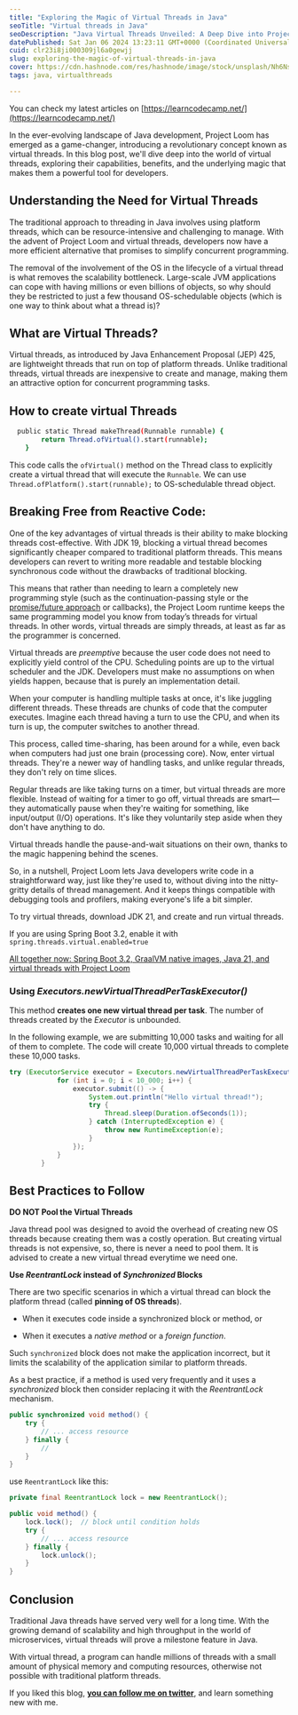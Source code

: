 ```yaml
---
title: "Exploring the Magic of Virtual Threads in Java"
seoTitle: "Virtual threads in Java"
seoDescription: "Java Virtual Threads Unveiled: A Deep Dive into Project Loom's Revolutionary Concurrency"
datePublished: Sat Jan 06 2024 13:23:11 GMT+0000 (Coordinated Universal Time)
cuid: clr23i8ji000309jl6a0gewjj
slug: exploring-the-magic-of-virtual-threads-in-java
cover: https://cdn.hashnode.com/res/hashnode/image/stock/unsplash/Nh6NsnqYVsI/upload/dd1bfc5570af68c86e3158a74fdbba37.jpeg
tags: java, virtualthreads

---
```


You can check my latest articles on [https://learncodecamp.net/](https://learncodecamp.net/)

In the ever-evolving landscape of Java development, Project Loom has emerged as a game-changer, introducing a revolutionary concept known as virtual threads. In this blog post, we'll dive deep into the world of virtual threads, exploring their capabilities, benefits, and the underlying magic that makes them a powerful tool for developers.

## **Understanding the Need for Virtual Threads**

The traditional approach to threading in Java involves using platform threads, which can be resource-intensive and challenging to manage. With the advent of Project Loom and virtual threads, developers now have a more efficient alternative that promises to simplify concurrent programming.

The removal of the involvement of the OS in the lifecycle of a virtual thread is what removes the scalability bottleneck. Large-scale JVM applications can cope with having millions or even billions of objects, so why should they be restricted to just a few thousand OS-schedulable objects (which is one way to think about what a thread is)?

## **What are Virtual Threads?**

Virtual threads, as introduced by Java Enhancement Proposal (JEP) 425, are lightweight threads that run on top of platform threads. Unlike traditional threads, virtual threads are inexpensive to create and manage, making them an attractive option for concurrent programming tasks.

## **How to create virtual Threads**

```bash
  public static Thread makeThread(Runnable runnable) {
        return Thread.ofVirtual().start(runnable);
    }
```

This code calls the `ofVirtual()` method on the Thread class to explicitly create a virtual thread that will execute the `Runnable`. We can use `Thread.ofPlatform().start(runnable);` to OS-schedulable thread object.

## **Breaking Free from Reactive Code:**

One of the key advantages of virtual threads is their ability to make blocking threads cost-effective. With JDK 19, blocking a virtual thread becomes significantly cheaper compared to traditional platform threads. This means developers can revert to writing more readable and testable blocking synchronous code without the drawbacks of traditional blocking.

This means that rather than needing to learn a completely new programming style (such as the continuation-passing style or the [promise/future approach](https://en.wikipedia.org/wiki/Futures_and_promises) or callbacks), the Project Loom runtime keeps the same programming model you know from today’s threads for virtual threads. In other words, virtual threads are simply threads, at least as far as the programmer is concerned.

Virtual threads are *preemptive* because the user code does not need to explicitly yield control of the CPU. Scheduling points are up to the virtual scheduler and the JDK. Developers must make no assumptions on when yields happen, because that is purely an implementation detail.

When your computer is handling multiple tasks at once, it's like juggling different threads. These threads are chunks of code that the computer executes. Imagine each thread having a turn to use the CPU, and when its turn is up, the computer switches to another thread.

This process, called time-sharing, has been around for a while, even back when computers had just one brain (processing core). Now, enter virtual threads. They're a newer way of handling tasks, and unlike regular threads, they don't rely on time slices.

Regular threads are like taking turns on a timer, but virtual threads are more flexible. Instead of waiting for a timer to go off, virtual threads are smart—they automatically pause when they're waiting for something, like input/output (I/O) operations. It's like they voluntarily step aside when they don't have anything to do.

Virtual threads handle the pause-and-wait situations on their own, thanks to the magic happening behind the scenes.

So, in a nutshell, Project Loom lets Java developers write code in a straightforward way, just like they're used to, without diving into the nitty-gritty details of thread management. And it keeps things compatible with debugging tools and profilers, making everyone's life a bit simpler.

To try virtual threads, download JDK 21, and create and run virtual threads.

If you are using Spring Boot 3.2, enable it with `spring.threads.virtual.enabled=true`

[All together now: Spring Boot 3.2, GraalVM native images, Java 21, and virtual threads with Project Loom](https://spring.io/blog/2023/09/09/all-together-now-spring-boot-3-2-graalvm-native-images-java-21-and-virtual/)

### **Using *Executors.newVirtualThreadPerTaskExecutor()***

This method **creates one new virtual thread per task**. The number of threads created by the *Executor* is unbounded.

In the following example, we are submitting 10,000 tasks and waiting for all of them to complete. The code will create 10,000 virtual threads to complete these 10,000 tasks.

```java
try (ExecutorService executor = Executors.newVirtualThreadPerTaskExecutor()) {
            for (int i = 0; i < 10_000; i++) {
                executor.submit(() -> {
                    System.out.println("Hello virtual thread!");
                    try {
                        Thread.sleep(Duration.ofSeconds(1));
                    } catch (InterruptedException e) {
                        throw new RuntimeException(e);
                    }
                });
            }
        }
```

## **Best Practices to Follow**

**DO NOT Pool the Virtual Threads**

Java thread pool was designed to avoid the overhead of creating new OS threads because creating them was a costly operation. But creating virtual threads is not expensive, so, there is never a need to pool them. It is advised to create a new virtual thread everytime we need one.

**Use *ReentrantLock* instead of *Synchronized* Blocks**

There are two specific scenarios in which a virtual thread can block the platform thread (called **pinning of OS threads**).

* When it executes code inside a synchronized block or method, or
    
* When it executes a *native method* or a *foreign function*.
    

Such `synchronized` block does not make the application incorrect, but it limits the scalability of the application similar to platform threads.

As a best practice, if a method is used very frequently and it uses a *synchronized* block then consider replacing it with the *ReentrantLock* mechanism.

```java
public synchronized void method() {
	try {
	 	// ... access resource
	} finally {
	 	//
	}
}
```

use `ReentrantLock` like this:

```java
private final ReentrantLock lock = new ReentrantLock();

public void method() {
	lock.lock();  // block until condition holds
	try {
	 	// ... access resource
	} finally {
	 	lock.unlock();
	}
}
```

## **Conclusion**

Traditional Java threads have served very well for a long time. With the growing demand of scalability and high throughput in the world of microservices, virtual threads will prove a milestone feature in Java.

With virtual thread, a program can handle millions of threads with a small amount of physical memory and computing resources, otherwise not possible with traditional platform threads.

If you liked this blog, [**you can follow me on twitter**](https://twitter.com/nkalra0123), and learn something new with me.
